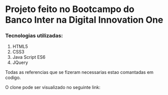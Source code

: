 # Projeto feito no Bootcampo do Banco Inter na Digital Innovation One

### Tecnologias utilizadas:
1. HTML5
2. CSS3
3. Java Script ES6
4. JQuery

Todas as referencias que se fizeram necessarias estao comantadas em codigo.

O clone pode ser visualizado no seguinte link:
